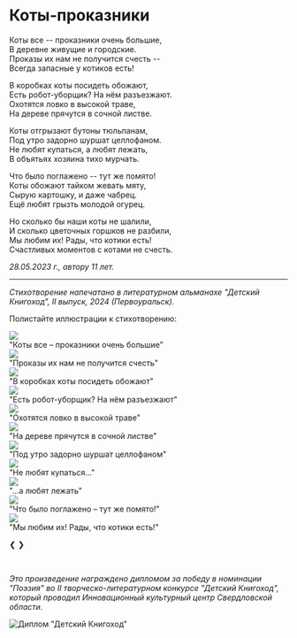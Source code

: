 # Коты-проказники

Коты все -- проказники очень большие,  
В деревне живущие и городские.  
Проказы их нам не получится счесть --  
Всегда запасные у котиков есть!

В коробках коты посидеть обожают,  
Есть робот-уборщик? На нём разъезжают.  
Охотятся ловко в высокой траве,  
На дереве прячутся в сочной листве.

Коты отгрызают бутоны тюльпанам,  
Под утро задорно шуршат целлофаном.  
Не любят купаться, а любят лежать,  
В объятьях хозяина тихо мурчать.

Что было поглажено -- тут же помято!  
Коты обожают тайком жевать мяту,  
Сырую картошку, и даже чабрец.  
Ещё любят грызть молодой огурец.

Но сколько бы наши коты не шалили,  
И сколько цветочных горшков не разбили,  
Мы любим их! Рады, что котики есть!  
Счастливых моментов с котами не счесть.

*28.05.2023 г., автору 11 лет.*

---

*Стихотворение напечатано в литературном альманахе "Детский Книгоход", II выпуск, 2024 (Первоуральск).*

Полистайте иллюстрации к стихотворению:

<div class="slideshow-container">

<div class="mySlides fade">
  <img src="../../images/cats/running.jpg">
  <div class="text">"Коты все – проказники очень большие"</div>
</div>

<div class="mySlides fade">
  <img src="../../images/cats/pride.jpg">
  <div class="text">"Проказы их нам не получится счесть"</div>
</div>

<div class="mySlides fade">
  <img src="../../images/cats/box.jpg">
  <div class="text">"В коробках коты посидеть обожают"</div>
</div>

<div class="mySlides fade">
  <img src="../../images/cats/robot.jpg">
  <div class="text">"Есть робот-уборщик? На нём разъезжают"</div>
</div>

<div class="mySlides fade">
  <img src="../../images/cats/hunting.jpg">
  <div class="text">"Охотятся ловко в высокой траве"</div>
</div>

<div class="mySlides fade">
  <img src="../../images/cats/tree.jpg">
  <div class="text">"На дереве прячутся в сочной листве"</div>
</div>

<div class="mySlides fade">
  <img src="../../images/cats/jumping.jpg">
  <div class="text">"Под утро задорно шуршат целлофаном"</div>
</div>

<div class="mySlides fade">
  <img src="../../images/cats/wet-cat.jpg">
  <div class="text">"Не любят купаться..."</div>
</div>

<div class="mySlides fade">
  <img src="../../images/cats/purring.jpg">
  <div class="text">"...а любят лежать"</div>
</div>

<div class="mySlides fade">
  <img src="../../images/cats/sharpen-claws.jpg">
  <div class="text">"Что было поглажено – тут же помято!"</div>
</div>

<div class="mySlides fade">
  <img src="../../images/cats/funny-cats.jpg">
  <div class="text">"Мы любим их! Рады, что котики есть!"</div>
</div>

<a class="prev" onclick="plusSlides(-1)">❮</a>
<a class="next" onclick="plusSlides(1)">❯</a>

</div>
<br>

<div style="text-align:center">
  <span class="dot" onclick="currentSlide(1)"></span>
  <span class="dot" onclick="currentSlide(2)"></span>
  <span class="dot" onclick="currentSlide(3)"></span>
  <span class="dot" onclick="currentSlide(4)"></span>
  <span class="dot" onclick="currentSlide(5)"></span>
  <span class="dot" onclick="currentSlide(6)"></span>
  <span class="dot" onclick="currentSlide(7)"></span>
  <span class="dot" onclick="currentSlide(8)"></span>
  <span class="dot" onclick="currentSlide(9)"></span>
  <span class="dot" onclick="currentSlide(10)"></span>
  <span class="dot" onclick="currentSlide(11)"></span>
</div>

<script>
let slideIndex = 1;
showSlides(slideIndex);

function plusSlides(n) {
  showSlides(slideIndex += n);
}

function currentSlide(n) {
  showSlides(slideIndex = n);
}

function showSlides(n) {
  let i;
  let slides = document.getElementsByClassName("mySlides");
  let dots = document.getElementsByClassName("dot");
  if (n > slides.length) {slideIndex = 1}    
  if (n < 1) {slideIndex = slides.length}
  for (i = 0; i < slides.length; i++) {
    slides[i].style.display = "none";  
  }
  for (i = 0; i < dots.length; i++) {
    dots[i].className = dots[i].className.replace(" active", "");
  }
  slides[slideIndex-1].style.display = "block";  
  dots[slideIndex-1].className += " active";
}
</script>

*Это произведение награждено дипломом за победу в номинации "Поэзия" во II творческо-литературном конкурсе "Детский Книгоход", который проводил Инновационный культурный центр Свердловской области.*

![Диплом "Детский Книгоход"](../images/achievements/diplom-knigokhod-poetry.jpg)
